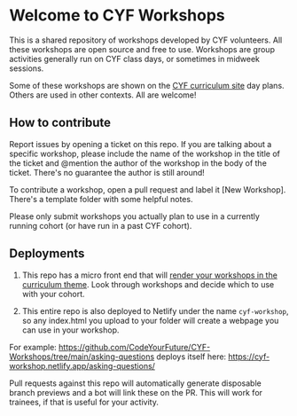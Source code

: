 # Welcome to CYF Workshops

This is a shared repository of workshops developed by CYF volunteers. All these workshops are open source and free to use. Workshops are group activities generally run on CYF class days, or sometimes in midweek sessions.

Some of these workshops are shown on the [CYF curriculum site](https://curriculum.codeyourfuture.io) day plans. Others are used in other contexts. All are welcome!

## How to contribute

Report issues by opening a ticket on this repo. If you are talking about a specific workshop, please include the name of the workshop in the title of the ticket and @mention the author of the workshop in the body of the ticket. There's no guarantee the author is still around!

To contribute a workshop, open a pull request and label it [New Workshop]. There's a template folder with some helpful notes.

Please only submit workshops you actually plan to use in a currently running cohort (or have run in a past CYF cohort).

## Deployments

1. This repo has a micro front end that will [render your workshops in the curriculum theme](https://cyf-workshops.netlify.app/). Look through workshops and decide which to use with your cohort. 

2. This entire repo is also deployed to Netlify under the name `cyf-workshop`, so any index.html you upload to your folder will create a webpage you can use in your workshop. 

For example:
https://github.com/CodeYourFuture/CYF-Workshops/tree/main/asking-questions deploys itself here: https://cyf-workshop.netlify.app/asking-questions/

Pull requests against this repo will automatically generate disposable branch previews and a bot will link these on the PR. This will work for trainees, if that is useful for your activity.
